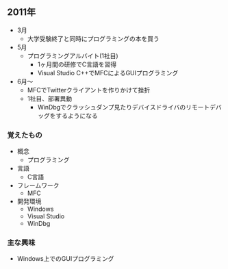 ## 2011年
- 3月
  - 大学受験終了と同時にプログラミングの本を買う
- 5月
  - プログラミングアルバイト(1社目)
     - 1ヶ月間の研修でC言語を習得
     - Visual Studio C++でMFCによるGUIプログラミング
- 6月〜
  - MFCでTwitterクライアントを作りかけて挫折
  - 1社目、部署異動
     - WinDbgでクラッシュダンプ見たりデバイスドライバのリモートデバッグをするようになる

### 覚えたもの
- 概念
  - プログラミング
- 言語
  - C言語
- フレームワーク
  - MFC
- 開発環境
  - Windows
  - Visual Studio
  - WinDbg

### 主な興味
- Windows上でのGUIプログラミング
